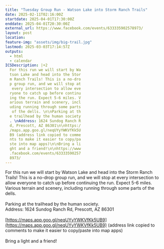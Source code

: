 ```yaml
---
title: "Tuesday Group Run - Watson Lake into Storm Ranch Trails"
date: 2025-02-11T02:16:00Z
startdate: 2025-04-01T17:30:00Z
enddate: 2025-04-01T20:30:00Z
external_url: https://www.facebook.com/events/633335902578973/
layout: post
location: 
feature-img: "assets/img/big-trail.jpg"
lastmod: 2025-03-03T17:14:57Z
outputs:
  - html
  - calendar
ICSDescription: |+2
  For this run we will start by Wa  tson Lake and head into the Stor  m Ranch Trails! This is a no-dro  p group run, and we will stop at   every intersection to allow eve  ryone to catch up before continu  ing the run. Expect 5-6 miles. V  arious terrain and scenery, incl  uding running through some parts   of the dells. \n\nParking at th  e trailhead by the human society  . \nAddress: 1624 Sundog Ranch R  d, Prescott, AZ 86301\n\nhttps:/  /maps.app.goo.gl/neqUYyYWKVfKk5U  B9 (address link copied to comme  nts to make it easier to copy/pa  ste into map apps)\n\nBring a li  ght and a friend!\n\nhttps://www  .facebook.com/events/63333590257  8973/
---
```


For this run we will start by Watson Lake and head into the Storm Ranch Trails! This is a no-drop group run, and we will stop at every intersection to allow everyone to catch up before continuing the run. Expect 5-6 miles. Various terrain and scenery, including running through some parts of the dells. <br>
  <br>
  Parking at the trailhead by the human society. <br>
  Address&#58; 1624 Sundog Ranch Rd, Prescott, AZ 86301<br>
  <br>
  [https://maps.app.goo.gl/neqUYyYWKVfKk5UB9](https://maps.app.goo.gl/neqUYyYWKVfKk5UB9) (address link copied to comments to make it easier to copy/paste into map apps)<br>
  <br>
  Bring a light and a friend!<br>
  <br>
  

